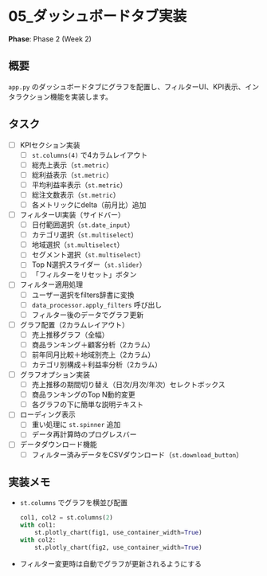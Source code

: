 # 05_ダッシュボードタブ実装

**Phase**: Phase 2 (Week 2)

## 概要
`app.py` のダッシュボードタブにグラフを配置し、フィルターUI、KPI表示、インタラクション機能を実装します。

## タスク
- [ ] KPIセクション実装
  - [ ] `st.columns(4)` で4カラムレイアウト
  - [ ] 総売上表示（`st.metric`）
  - [ ] 総利益表示（`st.metric`）
  - [ ] 平均利益率表示（`st.metric`）
  - [ ] 総注文数表示（`st.metric`）
  - [ ] 各メトリックにdelta（前月比）追加
- [ ] フィルターUI実装（サイドバー）
  - [ ] 日付範囲選択（`st.date_input`）
  - [ ] カテゴリ選択（`st.multiselect`）
  - [ ] 地域選択（`st.multiselect`）
  - [ ] セグメント選択（`st.multiselect`）
  - [ ] Top N選択スライダー（`st.slider`）
  - [ ] 「フィルターをリセット」ボタン
- [ ] フィルター適用処理
  - [ ] ユーザー選択をfilters辞書に変換
  - [ ] `data_processor.apply_filters` 呼び出し
  - [ ] フィルター後のデータでグラフ更新
- [ ] グラフ配置（2カラムレイアウト）
  - [ ] 売上推移グラフ（全幅）
  - [ ] 商品ランキング＋顧客分析（2カラム）
  - [ ] 前年同月比較＋地域別売上（2カラム）
  - [ ] カテゴリ別構成＋利益率分析（2カラム）
- [ ] グラフオプション実装
  - [ ] 売上推移の期間切り替え（日次/月次/年次）セレクトボックス
  - [ ] 商品ランキングのTop N動的変更
  - [ ] 各グラフの下に簡単な説明テキスト
- [ ] ローディング表示
  - [ ] 重い処理に `st.spinner` 追加
  - [ ] データ再計算時のプログレスバー
- [ ] データダウンロード機能
  - [ ] フィルター済みデータをCSVダウンロード（`st.download_button`）

## 実装メモ
- `st.columns` でグラフを横並び配置
  ```python
  col1, col2 = st.columns(2)
  with col1:
      st.plotly_chart(fig1, use_container_width=True)
  with col2:
      st.plotly_chart(fig2, use_container_width=True)
  ```
- フィルター変更時は自動でグラフが更新されるようにする
